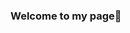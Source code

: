 ### Welcome to my page🌱

<!--
**yeahginny/yeahginny** is a ✨ _special_ ✨ repository because its `README.md` (this file) appears on your GitHub profile.

### Here are some ideas to get you started:

- 📚 I’m currently learning Data Analysis
- ✈️ I have traveled to 🇰🇭🇹🇼🇨🇦🇺🇸🇨🇳 
- 💬 I can speak 🇰🇷🇨🇳🇺🇸
- 🙋🏻‍♀️ Pronouns:she/her

class Person:
    def __init__(self, name, interest):
        self.name = name
        self.interest = interest
    
    def introduce(self):
        print(f"안녕하세요! 제 이름은 {self.name}입니다.")
        print(f"저는 {self.interest}에 관심이 많아요.")
        print("반갑습니다!")

name = "예진"
interest = "환경"

person = Person(name, interest)

person.introduce()
